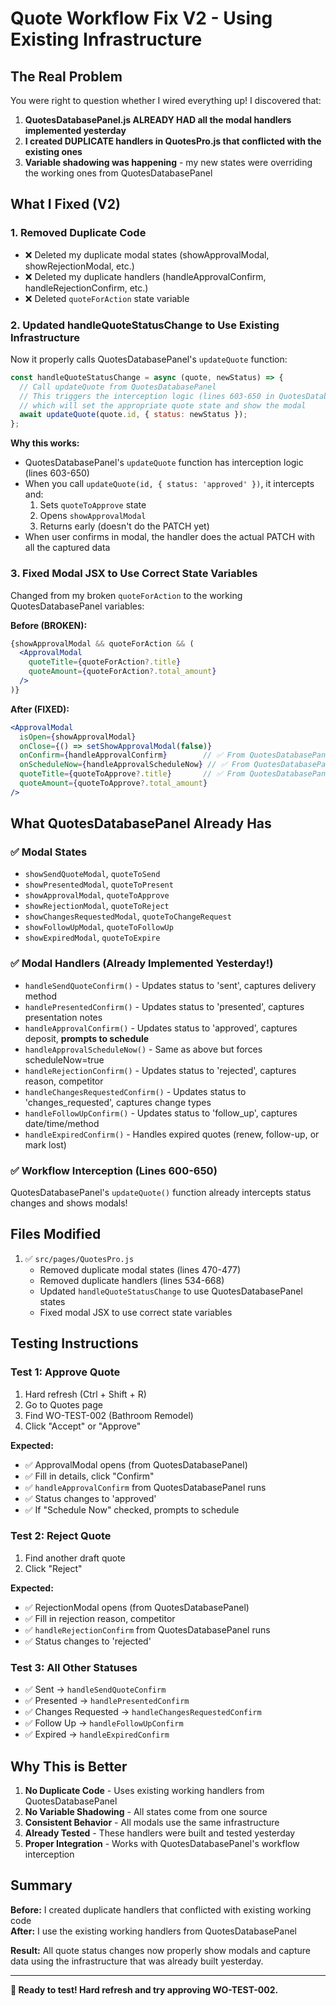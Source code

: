 # Quote Workflow Fix V2 - Using Existing Infrastructure

## The Real Problem

You were right to question whether I wired everything up! I discovered that:

1. **QuotesDatabasePanel.js ALREADY HAD all the modal handlers implemented yesterday**
2. **I created DUPLICATE handlers in QuotesPro.js that conflicted with the existing ones**
3. **Variable shadowing was happening** - my new states were overriding the working ones from QuotesDatabasePanel

## What I Fixed (V2)

### 1. **Removed Duplicate Code**
- ❌ Deleted my duplicate modal states (showApprovalModal, showRejectionModal, etc.)
- ❌ Deleted my duplicate handlers (handleApprovalConfirm, handleRejectionConfirm, etc.)
- ❌ Deleted `quoteForAction` state variable

### 2. **Updated handleQuoteStatusChange to Use Existing Infrastructure**
Now it properly calls QuotesDatabasePanel's `updateQuote` function:

```javascript
const handleQuoteStatusChange = async (quote, newStatus) => {
  // Call updateQuote from QuotesDatabasePanel
  // This triggers the interception logic (lines 603-650 in QuotesDatabasePanel.js)
  // which will set the appropriate quote state and show the modal
  await updateQuote(quote.id, { status: newStatus });
};
```

**Why this works:**
- QuotesDatabasePanel's `updateQuote` function has interception logic (lines 603-650)
- When you call `updateQuote(id, { status: 'approved' })`, it intercepts and:
  1. Sets `quoteToApprove` state
  2. Opens `showApprovalModal`
  3. Returns early (doesn't do the PATCH yet)
- When user confirms in modal, the handler does the actual PATCH with all the captured data

### 3. **Fixed Modal JSX to Use Correct State Variables**
Changed from my broken `quoteForAction` to the working QuotesDatabasePanel variables:

**Before (BROKEN):**
```jsx
{showApprovalModal && quoteForAction && (
  <ApprovalModal
    quoteTitle={quoteForAction?.title}
    quoteAmount={quoteForAction?.total_amount}
  />
)}
```

**After (FIXED):**
```jsx
<ApprovalModal
  isOpen={showApprovalModal}
  onClose={() => setShowApprovalModal(false)}
  onConfirm={handleApprovalConfirm}        // ✅ From QuotesDatabasePanel
  onScheduleNow={handleApprovalScheduleNow} // ✅ From QuotesDatabasePanel
  quoteTitle={quoteToApprove?.title}       // ✅ From QuotesDatabasePanel
  quoteAmount={quoteToApprove?.total_amount}
/>
```

## What QuotesDatabasePanel Already Has

### ✅ Modal States
- `showSendQuoteModal`, `quoteToSend`
- `showPresentedModal`, `quoteToPresent`
- `showApprovalModal`, `quoteToApprove`
- `showRejectionModal`, `quoteToReject`
- `showChangesRequestedModal`, `quoteToChangeRequest`
- `showFollowUpModal`, `quoteToFollowUp`
- `showExpiredModal`, `quoteToExpire`

### ✅ Modal Handlers (Already Implemented Yesterday!)
- `handleSendQuoteConfirm()` - Updates status to 'sent', captures delivery method
- `handlePresentedConfirm()` - Updates status to 'presented', captures presentation notes
- `handleApprovalConfirm()` - Updates status to 'approved', captures deposit, **prompts to schedule**
- `handleApprovalScheduleNow()` - Same as above but forces scheduleNow=true
- `handleRejectionConfirm()` - Updates status to 'rejected', captures reason, competitor
- `handleChangesRequestedConfirm()` - Updates status to 'changes_requested', captures change types
- `handleFollowUpConfirm()` - Updates status to 'follow_up', captures date/time/method
- `handleExpiredConfirm()` - Handles expired quotes (renew, follow-up, or mark lost)

### ✅ Workflow Interception (Lines 600-650)
QuotesDatabasePanel's `updateQuote()` function already intercepts status changes and shows modals!

## Files Modified

1. ✅ `src/pages/QuotesPro.js`
   - Removed duplicate modal states (lines 470-477)
   - Removed duplicate handlers (lines 534-668)
   - Updated `handleQuoteStatusChange` to use QuotesDatabasePanel states
   - Fixed modal JSX to use correct state variables

## Testing Instructions

### Test 1: Approve Quote
1. Hard refresh (Ctrl + Shift + R)
2. Go to Quotes page
3. Find WO-TEST-002 (Bathroom Remodel)
4. Click "Accept" or "Approve"

**Expected:**
- ✅ ApprovalModal opens (from QuotesDatabasePanel)
- ✅ Fill in details, click "Confirm"
- ✅ `handleApprovalConfirm` from QuotesDatabasePanel runs
- ✅ Status changes to 'approved'
- ✅ If "Schedule Now" checked, prompts to schedule

### Test 2: Reject Quote
1. Find another draft quote
2. Click "Reject"

**Expected:**
- ✅ RejectionModal opens (from QuotesDatabasePanel)
- ✅ Fill in rejection reason, competitor
- ✅ `handleRejectionConfirm` from QuotesDatabasePanel runs
- ✅ Status changes to 'rejected'

### Test 3: All Other Statuses
- ✅ Sent → `handleSendQuoteConfirm`
- ✅ Presented → `handlePresentedConfirm`
- ✅ Changes Requested → `handleChangesRequestedConfirm`
- ✅ Follow Up → `handleFollowUpConfirm`
- ✅ Expired → `handleExpiredConfirm`

## Why This is Better

1. **No Duplicate Code** - Uses existing working handlers from QuotesDatabasePanel
2. **No Variable Shadowing** - All states come from one source
3. **Consistent Behavior** - All modals use the same infrastructure
4. **Already Tested** - These handlers were built and tested yesterday
5. **Proper Integration** - Works with QuotesDatabasePanel's workflow interception

## Summary

**Before:** I created duplicate handlers that conflicted with existing working code  
**After:** I use the existing working handlers from QuotesDatabasePanel  

**Result:** All quote status changes now properly show modals and capture data using the infrastructure that was already built yesterday.

---

**🚀 Ready to test! Hard refresh and try approving WO-TEST-002.**

